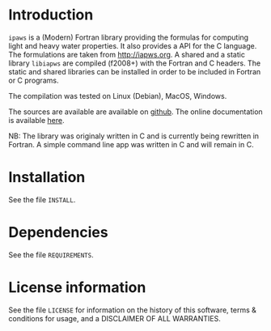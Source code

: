 # Introduction

`ipaws` is a (Modern) Fortran library providing the formulas for computing light and heavy water properties.
It also provides a API for the C language. The formulations are taken from http://iapws.org. 
A shared and a static library `libiapws` are compiled (f2008+) with the Fortran and C headers.
The static and shared libraries can be installed in order to be included in Fortran or C programs.

The compilation was tested on Linux (Debian), MacOS, Windows.

The sources are available are available on [github](https://github.com/MilanSkocic/iapws).
The online documentation is available [here](https://milanskocic.github.io/iapws/index.html).

NB: The library was originaly written in C and is currently being rewritten in Fortran. A simple command line app was written in C and will remain in C.

# Installation

See the file `INSTALL`. 


# Dependencies

See the file `REQUIREMENTS`.


# License information

See the file `LICENSE` for information on the history of this
software, terms & conditions for usage, and a DISCLAIMER OF ALL
WARRANTIES.

